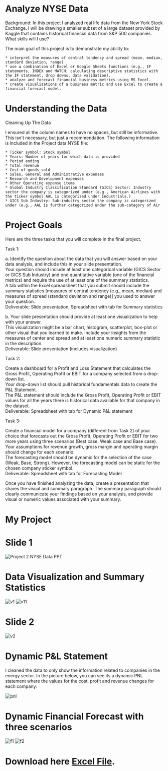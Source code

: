 # Analyze NYSE Data
Background: In this project I analyzed real life data from the New York Stock Exchange. I will be drawing a smaller subset of a large dataset provided by Kaggle that contains historical financial data from S&P 500 companies. 
What skills will I use?

The main goal of this project is to demonstrate my ability to:
```
* interpret the measures of central tendency and spread (mean, median, standard deviation, range)
* use a combination of Excel or Google Sheets functions (e.g., IF statements, INDEX and MATCH, calculating descriptive statistics with the IF statement, drop downs, data validation).
* analyze and forecast financial business metrics using MS Excel.
* create visualizations of a business metric and use Excel to create a financial forecast model.
```
# Understanding the Data
Cleaning Up The Data

I ensured all the column names to have no spaces, but still be informative. This isn't necessary, but just a recommendation. The following information is included in the Project data NYSE file:
```
* Ticker symbol: Stock symbol
* Years: Number of years for which data is provided
* Period ending
* Total revenue
* Cost of goods sold
* Sales, General and Administrative expenses
* Research and Development expenses
* Other Operating expense items
* Global Industry Classification Standard (GICS) Sector: Industry sector the company is categorized under (e.g., American Airlines with the ticker symbol AAL is categorized under Industrials.)
* GICS Sub Industry: Sub-industry sector the company is categorized under (e.g., AAL is further categorized under the sub-category of Air
```
# Project Goals
Here are the three tasks that you will complete in the final project.

Task 1:

a. Identify the question about the data that you will answer based on your data analysis, and include this in your slide presentation.\
Your question should include at least one categorical variable (GICS Sector or GICS Sub Industry) and one quantitative variable (one of the financial metrics) and require the use of at least one of the summary statistics.\
A tab within the Excel spreadsheet that you submit should include the summary statistics [measures of central tendency (e.g., mean, median) and measures of spread (standard deviation and range)] you used to answer your question.\
Deliverable: Slide presentation, Spreadsheet with tab for Summary statistics

b. Your slide presentation should provide at least one visualization to help with your answer.\
This visualization might be a bar chart, histogram, scatterplot, box-plot or other visual that you learned to make. Include your insights from the measures of center and spread and at least one numeric summary statistic in the description.\
Deliverable: Slide presentation (includes visualization)

Task 2:

Create a dashboard for a Profit and Loss Statement that calculates the Gross Profit, Operating Profit or EBIT for a company selected from a drop-down list.\
Your drop-down list should pull historical fundamentals data to create the P&L Statement.\
The P&L statement should include the Gross Profit, Operating Profit or EBIT values for all the years there is historical data available for that company in the dataset.\
Deliverable: Spreadsheet with tab for Dynamic P&L statement

Task 3:

Create a financial model for a company (different from Task 2) of your choice that forecasts out the Gross Profit, Operating Profit or EBIT for two more years using three scenarios (Best case, Weak case and Base case).\
Your assumptions for revenue growth, gross margin and operating margin should change for each scenario.\
The forecasting model should be dynamic for the selection of the case (Weak, Base, Strong). However, the forecasting model can be static for the chosen company sticker symbol.\
Deliverable: Spreadsheet with tab for Forecasting Model

Once you have finished analyzing the data, create a presentation that shares the visual and summary paragraph. The summary paragraph should clearly communicate your findings based on your analysis, and provide visual or numeric values associated with your summary.

# My Project
# Slide 1
![Project 2 NYSE Data PPT](https://user-images.githubusercontent.com/87584380/126051766-b5a53359-044f-48c1-835e-dd2187b0eb84.gif)
# Data Visualization and Summary Statistics
![v1](https://user-images.githubusercontent.com/87584380/126051868-c54af93c-cef2-483a-bd29-37ad6222c65f.jpg)
![v11](https://user-images.githubusercontent.com/87584380/126051924-9a6306a8-413e-42d8-89a5-09a0a25b54f7.png)

# Slide 2
![v2](https://user-images.githubusercontent.com/87584380/126051953-c0bf7928-779e-47bd-b1e2-4f5893333031.png)

# Dynamic P&L Statement
I cleaned the data to only show the information related to companies in the energy sector. In the picture below, you can see its a dynamic PNL statement where the values for the cost, profit and revenue changes for each company.

![pnl](https://user-images.githubusercontent.com/87584380/126052052-94f2dddd-5222-46a4-8444-9cd870f34851.png)

# Dynamic Financial Forecast with three scenarios
![f1](https://user-images.githubusercontent.com/87584380/126052154-683400c9-29fa-4ef7-82ce-7757737db8d4.png)
![f2](https://user-images.githubusercontent.com/87584380/126052157-8d217e3e-a621-4a21-b71d-547f977f082a.png)

# Download here [Excel File](https://github.com/Adeleke1/PortfolioProjects/tree/main/Project%20NYSE%20Data/Files%20Used). 





